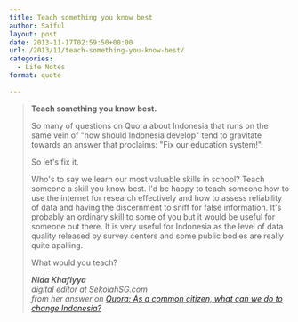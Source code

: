 ```yaml
---
title: Teach something you know best
author: Saiful
layout: post
date: 2013-11-17T02:59:50+00:00
url: /2013/11/teach-something-you-know-best/
categories:
  - Life Notes
format: quote

---
```

> **Teach something you know best.**
>
> So many of questions on Quora about Indonesia that runs on the same vein of "how should Indonesia develop" tend to gravitate towards an answer that proclaims: "Fix our education system!".
>
> So let's fix it.
>
> Who's to say we learn our most valuable skills in school? Teach someone a skill you know best. I'd be happy to teach someone how to use the internet for research effectively and how to assess reliability of data and having the discernment to sniff for false information. It's probably an ordinary skill to some of you but it would be useful for someone out there. It is very useful for Indonesia as the level of data quality released by survey centers and some public bodies are really quite apalling.
>
> What would you teach?
>
> <cite><strong>Nida Khafiyya</strong><br /> digital editor at SekolahSG.com<br /> from her answer on <a href="http://www.quora.com/Indonesia/As-a-common-citizen-what-can-we-do-to-change-Indonesia/answer/Nida-Khafiyya">Quora: As a common citizen, what can we do to change Indonesia?</a></cite>
